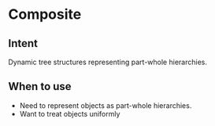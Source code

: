 # Composite

## Intent

Dynamic tree structures representing part-whole hierarchies.

## When to use

- Need to represent objects as part-whole hierarchies.
- Want to treat objects uniformly 
